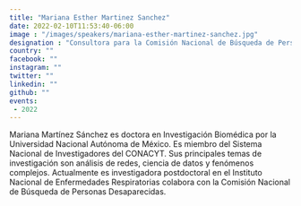 ```yaml
---
title: "Mariana Esther Martinez Sanchez"
date: 2022-02-10T11:53:40-06:00
image : "/images/speakers/mariana-esther-martinez-sanchez.jpg"
designation : "Consultora para la Comisión Nacional de Búsqueda de Personas Desaparecidas"
country: ""
facebook: ""
instagram: ""
twitter: ""
linkedin: ""
github: ""
events:
 - 2022
---
```


Mariana Martínez Sánchez es doctora en Investigación Biomédica por la Universidad Nacional Autónoma de México. Es miembro del Sistema Nacional de Investigadores del CONACYT. Sus principales temas de investigación son análisis de redes, ciencia de datos y fenómenos complejos. Actualmente es investigadora postdoctoral en el Instituto Nacional de Enfermedades Respiratorias colabora con la Comisión Nacional de Búsqueda de Personas Desaparecidas.
